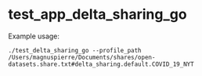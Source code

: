 

# test_app_delta_sharing_go

Example usage:

    ./test_delta_sharing_go --profile_path /Users/magnuspierre/Documents/shares/open-datasets.share.txt#delta_sharing.default.COVID_19_NYT 

